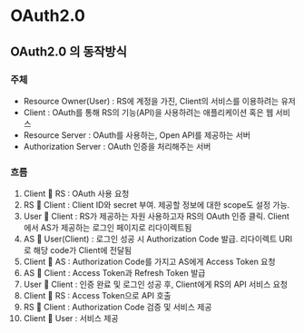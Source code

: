 # OAuth2.0
## OAuth2.0 의 동작방식
### 주체
* Resource Owner(User) : RS에 계정을 가진, Client의 서비스를 이용하려는 유저
* Client : OAuth를 통해 RS의 기능(API)을 사용하려는 애플리케이션 혹은 웹 서비스
* Resource Server : OAuth를 사용하는, Open API를 제공하는 서버
* Authorization Server : OAuth 인증을 처리해주는 서버

### 흐름
1) Client  RS : OAuth 사용 요청
2) RS  Client : Client ID와 secret 부여. 제공할 정보에 대한 scope도 설정 가능.
3) User  Client : RS가 제공하는 자원 사용하고자 RS의 OAuth 인증 클릭. Client에서 AS가 제공하는 로그인 페이지로 리다이렉트됨
4) AS  User(Client) : 로그인 성공 시 Authorization Code 발급. 리다이렉트 URI로 해당 code가 Client에 전달됨
5) Client  AS : Authorization Code를 가지고 AS에게 Access Token 요청
6) AS  Client : Access Token과 Refresh Token 발급
7) User  Client : 인증 완료 및 로그인 성공 후, Client에게 RS의 API 서비스 요청
8) Client  RS : Access Token으로 API 호출
9) RS  Client : Authorization Code 검증 및 서비스 제공
10) Client  User : 서비스 제공
